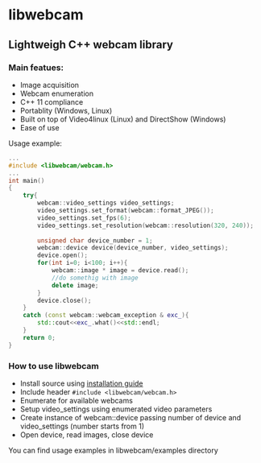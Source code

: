# libwebcam
## Lightweigh C++ webcam library

### Main featues:
* Image acquisition
* Webcam enumeration
* C++ 11 compliance
* Portablity (Windows, Linux)
* Built on top of Video4linux (Linux) and DirectShow (Windows)
* Ease of use

Usage example:
```c++
...
#include <libwebcam/webcam.h>
...
int main()
{
    try{
        webcam::video_settings video_settings;
		video_settings.set_format(webcam::format_JPEG());
		video_settings.set_fps(6);
		video_settings.set_resolution(webcam::resolution(320, 240));
		
		unsigned char device_number = 1;
		webcam::device device(device_number, video_settings);
		device.open();
		for(int i=0; i<100; i++){
		    webcam::image * image = device.read();
		    //do somethig with image
		    delete image;
		}
		device.close();
    }
    catch (const webcam::webcam_exception & exc_){
		std::cout<<exc_.what()<<std::endl;
	}
	return 0;
}
```
### How to use libwebcam
* Install source using [installation guide]
* Include header `#include <libwebcam/webcam.h>`
* Enumerate for available webcams
* Setup video_settings using enumerated video parameters
* Create instance of webcam::device passing number of device and video_settings (number starts from 1)
* Open device, read images, close device

You can find usage examples in libwebcam/examples directory 

[installation guide]:(http://rojarand.github.io/libwebcam/)
